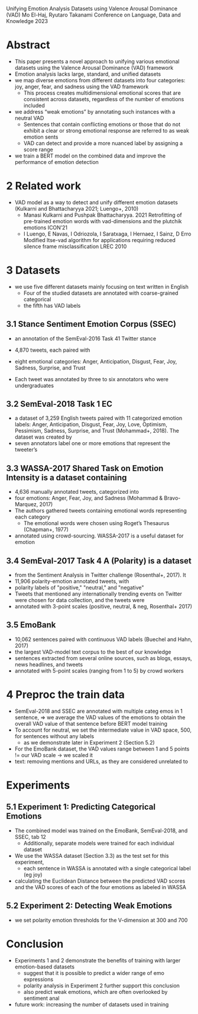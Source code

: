 Unifying Emotion Analysis Datasets using Valence Arousal Dominance (VAD)
Mo El-Haj, Ryutaro Takanami
Conference on Language, Data and Knowledge 2023


# Abstract

* This paper presents a novel approach to unifying various emotional datasets
  using the Valence Arousal Dominance (VAD) framework
* Emotion analysis lacks large, standard, and unified datasets
* we map diverse emotions from different datasets into four categories:
  joy, anger, fear, and sadness using the VAD framework
  * This process creates multidimensional emotional scores that are consistent
    across datasets, regardless of the number of emotions included
* we address “weak emotions” by annotating such instances with a neutral VAD
  * Sentences that contain conflicting emotions or those that do not exhibit a
    clear or strong emotional response are referred to as weak emotion sents
  * VAD can detect and provide a more nuanced label by assigning a score range
* we train a BERT model on the combined data and
  improve the performance of emotion detection

# 2 Related work

* VAD model as a way to detect and unify different emotion datasets
  (Kulkarni and Bhattacharyya 2021; Luengo+, 2010)
  * Manasi Kulkarni and Pushpak Bhattacharyya. 2021
    Retrofitting of pre-trained emotion words
      with vad-dimensions and the plutchik emotions
    ICON’21
  * I Luengo, E Navas, I Odriozola, I Saratxaga, I Hernaez, I Sainz, D Erro
    Modified ltse-vad algorithm for applications requiring reduced silence
    frame misclassification
    LREC 2010

# 3 Datasets

* we use five different datasets mainly focusing on text written in English
  * Four of the studied datasets are annotated with coarse-grained categorical
  * the fifth has VAD labels

## 3.1 Stance Sentiment Emotion Corpus (SSEC)

* an annotation of the SemEval-2016 Task 41 Twitter stance

* 4,870 tweets, each paired with
* eight emotional categories: Anger, Anticipation, Disgust, Fear, Joy,
  Sadness, Surprise, and Trust
* Each tweet was annotated by three to six annotators who were undergraduates

## 3.2 SemEval-2018 Task 1 EC

* a dataset of 3,259 English tweets paired with 11 categorized emotion labels:
  Anger, Anticipation, Disgust, Fear, Joy, Love, Optimism, Pessimism, Sadness,
  Surprise, and Trust (Mohammad+, 2018). The dataset was created by
* seven annotators label one or more emotions that represent the tweeter’s

## 3.3 WASSA-2017 Shared Task on Emotion Intensity is a dataset containing

* 4,636 manually annotated tweets, categorized into
* four emotions: Anger, Fear, Joy, and Sadness (Mohammad & Bravo-Marquez, 2017)
* The authors gathered tweets containing emotional words representing each
  category
  * The emotional words were chosen using Roget’s Thesaurus (Chapman+, 1977)
* annotated using crowd-sourcing. WASSA-2017 is a useful dataset for emotion

## 3.4 SemEval-2017 Task 4 A (Polarity) is a dataset

* from the Sentiment Analysis in Twitter challenge (Rosenthal+, 2017). It
* 11,906 polarity-emotion annotated tweets, with
* polarity labels of "positive," "neutral," and "negative"
* Tweets that mentioned any internationally trending events on Twitter were
  chosen for data collection, and the tweets were
* annotated with 3-point scales (positive, neutral, & neg, Rosenthal+ 2017)

## 3.5 EmoBank

* 10,062 sentences paired with continuous VAD labels (Buechel and Hahn, 2017)
* the largest VAD-model text corpus to the best of our knowledge
* sentences extracted from several online sources, such as blogs, essays, news
  headlines, and tweets
* annotated with 5-point scales (ranging from 1 to 5) by crowd workers

# 4 Preproc the train data

* SemEval-2018 and SSEC are annotated with multiple categ emos in 1 sentence,
  => we average the VAD values of the emotions to obtain the overall VAD value
  of that sentence before BERT model training
* To account for neutral, we set the intermediate value in VAD space, 500, for
  sentences without any labels
  * as we demonstrate later in Experiment 2 (Section 5.2)
* For the EmoBank dataset, the VAD values range between 1 and 5 points
  != our VAD scale -> we scaled it
* text: removing mentions and URLs, as they are considered unrelated to

# Experiments

## 5.1 Experiment 1: Predicting Categorical Emotions

* The combined model was trained on the EmoBank, SemEval-2018, and SSEC, tab 12
  * Additionally, separate models were trained for each individual dataset
* We use the WASSA dataset (Section 3.3) as the test set for this experiment,
  * each sentence in WASSA is annotated with a single categorical label (eg joy)
* calculating the Euclidean Distance between the predicted VAD scores
  and the VAD scores of each of the four emotions as labeled in WASSA

## 5.2 Experiment 2: Detecting Weak Emotions

* we set polarity emotion thresholds for the V-dimension at 300 and 700

# Conclusion

* Experiments 1 and 2 demonstrate the benefits of training with larger
  emotion-based datasets
  * suggest that it is possible to predict a wider range of emo expressions
  * polarity analysis in Experiment 2 further support this conclusion
  * also predict weak emotions, which are often overlooked by sentiment anal
* future work: increasing the number of datasets used in training

